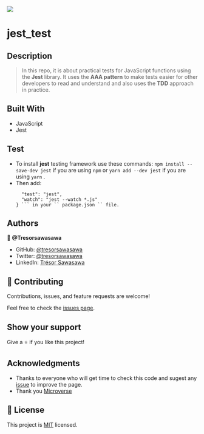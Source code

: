 ![](https://img.shields.io/badge/Microverse-blueviolet)
# jest_test

## Description

> In this repo, it is about practical tests for JavaScript functions using the **Jest** library. It uses the **AAA pattern** to make tests easier for other developers to read and understand and also uses the **TDD** approach in practice.

## Built With

- JavaScript
- Jest
## Test

- To install **jest** testing framework  use these commands:
   ``` npm install --save-dev jest ``` if you are using `` npm `` or
   ``` yarn add --dev jest ``` if you are using `` yarn `` .
- Then add:
  ``` "scripts": {
    "test": "jest",
    "watch": "jest --watch *.js"
  } ``` in your `` package.json `` file.

## Authors

👤 **@Tresorsawasawa**

- GitHub: [@tresorsawasawa](https://github.com/tresorsawasawa)
- Twitter: [@tresorsawasawa](https://twitter.com/TresorSawasawa)
- LinkedIn: [Trésor Sawasawa](https://www.linkedin.com/in/tr%C3%A9sor-sawasawa-43745320b/)
## 🤝 Contributing

Contributions, issues, and feature requests are welcome!

Feel free to check the [issues page](../../issues/).

## Show your support

Give a ⭐️ if you like this project!

## Acknowledgments

- Thanks to everyone who will get time to check this code and sugest any [issue](https://github.com/tresorsawasawa/MyPortfolio/issues) to improve the page.
- Thank you [Microverse](https://www.microverse.org/)

## 📝 License

This project is [MIT](./MIT.md) licensed.